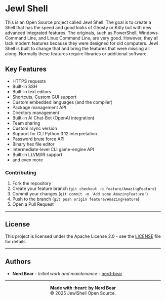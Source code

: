 # Jewl Shell

This is an Open Source project called Jewl Shell. The goal is to create a Shell that has the speed and good looks of Ghosty or Kitty but with new advanced integrated features. The originals, such as PowerShell, Windows Command Line, and Linux Command Line, are very good. However, they all lack modern features because they were designed for old computers. Jewl Shell is built to change that and bring the features that were missing all along. Normally these features require libraries or additional software.

## Key Features

* HTTPS requests
* Built-in SSH
* Built-in text editors
* Shortcuts, Custom GUI support
* Custom embedded languages (and the compiler)
* Package management API
* Directory management
* Built-in AI Chat-Bot (OpenAI integration)
* Team sharing
* Custom rsync version
* Support for CLI Python 3.12 interpretation
* Password brute force API
* Binary hex file editor
* Intermediate-level CLI game-engine API
* Built-in LLVM/IR support
* and even more

### Contributing

1. Fork the repository
2. Create your feature branch (`git checkout -b feature/AmazingFeature`)
3. Commit your changes (`git commit -m 'Add some AmazingFeature'`)
4. Push to the branch (`git push origin feature/AmazingFeature`)
5. Open a Pull Request

---

## License

This project is licensed under the Apache License 2.0 - see the [LICENSE](LICENSE) file for details.

---

## Authors

* **Nerd Bear** - *Initial work and maintenance* - [nerd-bear](https://github.com/nerd-bear)

---

<div align="center">
  <strong>Made with :heart: by Nerd Bear</strong><br>
  © 2025 JewlShell Open Source.
</div>
